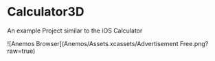 # Calculator3D
An example Project similar to the iOS Calculator

![Anemos Browser](Anemos/Assets.xcassets/Advertisement Free.png?raw=true)
